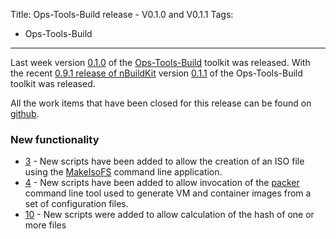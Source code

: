 Title: Ops-Tools-Build release - V0.1.0 and V0.1.1
Tags:
  - Ops-Tools-Build
---

Last week version [0.1.0](https://github.com/ops-resource/ops-tools-build/releases/tag/0.1.0) of the
[Ops-Tools-Build](https://github.com/ops-resource/ops-tools-build) toolkit was released. With the recent
[0.9.1 release of nBuildKit](./posts/nBuildKit-release-V091) version [0.1.1](https://github.com/ops-resource/ops-tools-build/releases/tag/0.1.1)
of the Ops-Tools-Build toolkit was released.

All the work items that have been closed for this release can be found on
[github](https://github.com/ops-resource/ops-tools-build/milestone/1?closed=1).


### New functionality

- [3](https://github.com/ops-resource/ops-tools-build/issues/3) - New scripts have been added to allow
  the creation of an ISO file using the [MakeIsoFS](https://sourceforge.net/projects/tumagcc) command
  line application.
- [4](https://github.com/ops-resource/ops-tools-build/issues/4) - New scripts have been added to allow
  invocation of the [packer](https://www.packer.io/) command line tool used to generate VM and
  container images from a set of configuration files.
- [10](https://github.com/ops-resource/ops-tools-build/issues/10) - New scripts were added to allow
  calculation of the hash of one or more files

